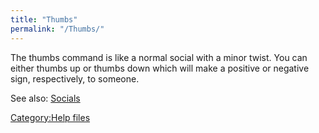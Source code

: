```yaml
---
title: "Thumbs"
permalink: "/Thumbs/"
---
```


The thumbs command is like a normal social with a minor twist. You can
either thumbs up <someone> or thumbs down <someone> which will make a
positive or negative sign, respectively, to someone.

See also: [Socials](Socials "wikilink")

[Category:Help files](Category:Help_files "wikilink")
